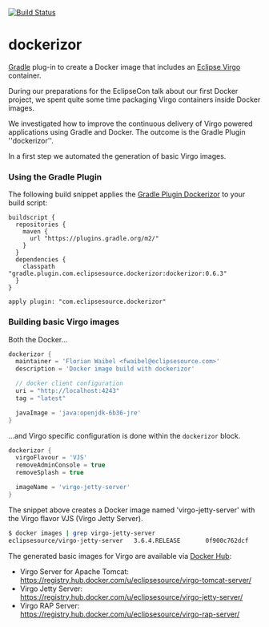 [![Build Status](https://travis-ci.org/eclipsesource/dockerizor.svg)](https://travis-ci.org/eclipsesource/dockerizor)

dockerizor
==========

[Gradle][gradle] plug-in to create a Docker image that includes an [Eclipse Virgo][Virgo] container.

During our preparations for the EclipseCon talk about our first Docker project, we spent quite some time
packaging Virgo containers inside Docker images.

We investigated how to improve the continuous delivery of Virgo powered applications using Gradle and Docker. The outcome is the Gradle Plugin ''dockerizor''.

In a first step we automated the generation of basic Virgo images.

### Using the Gradle Plugin

The following build snippet applies the [Gradle Plugin Dockerizor][dockerizor] to your build script:
 
```
buildscript {
  repositories {
    maven {
      url "https://plugins.gradle.org/m2/"
    }
  }
  dependencies {
    classpath "gradle.plugin.com.eclipsesource.dockerizor:dockerizor:0.6.3"
  }
}

apply plugin: "com.eclipsesource.dockerizor"
```

### Building basic Virgo images

Both the Docker...

```groovy
dockerizor {
  maintainer = 'Florian Waibel <fwaibel@eclipsesource.com>'
  description = 'Docker image build with dockerizor'

  // docker client configuration
  uri = "http://localhost:4243"
  tag = "latest"

  javaImage = 'java:openjdk-6b36-jre'
}
```

...and Virgo specific configuration is done within the ```dockerizor``` block. 

```groovy
dockerizor {
  virgoFlavour = 'VJS'
  removeAdminConsole = true
  removeSplash = true

  imageName = 'virgo-jetty-server'
}
```

The snippet above creates a Docker image named 'virgo-jetty-server' with the Virgo flavor VJS (Virgo Jetty Server).

```sh
$ docker images | grep virgo-jetty-server
eclipsesource/virgo-jetty-server   3.6.4.RELEASE       0f900c762dcf        5 minutes ago       332.7 MB
```

The generated basic images for Virgo are available via [Docker Hub][dockerhub]:

 * Virgo Server for Apache Tomcat: https://registry.hub.docker.com/u/eclipsesource/virgo-tomcat-server/
 * Virgo Jetty Server: https://registry.hub.docker.com/u/eclipsesource/virgo-jetty-server/
 * Virgo RAP Server: https://registry.hub.docker.com/u/eclipsesource/virgo-rap-server/

[Virgo]: http://www.eclipse.org/virgo/ "Virgo"
[dockerhub]: https://hub.docker.com/ "Docker Hub"
[gradle]: http://gradle.org/ "Gradle"
[dockerizor]: https://plugins.gradle.org/plugin/com.eclipsesource.dockerizor "Gradle Plugin Dockerizor"
